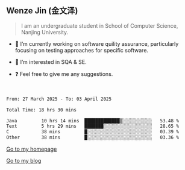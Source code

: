 ## Wenze Jin (金文泽)

> I am an undergraduate student in School of Computer Science, Nanjing University.

- 🔭 I’m currently working on software quility assurance, particularly focusing on testing approaches for specific software.
  
- 🌱 I’m interested in SQA & SE.
  
- ❓ Feel free to give me any suggestions.  

<br>  

<!--START_SECTION:waka-->

```txt
From: 27 March 2025 - To: 03 April 2025

Total Time: 18 hrs 30 mins

Java         10 hrs 14 mins  █████████████▒░░░░░░░░░░░   53.48 %
Text         5 hrs 29 mins   ███████░░░░░░░░░░░░░░░░░░   28.65 %
C            38 mins         █░░░░░░░░░░░░░░░░░░░░░░░░   03.39 %
Other        38 mins         █░░░░░░░░░░░░░░░░░░░░░░░░   03.36 %
```

<!--END_SECTION:waka-->

[Go to my homepage](https://wenzejin.github.io)

[Go to my blog](https://wenzejin.notion.site/Wenze-Jin-s-Blog-1635e9fa7b6d80b3adcedfacc74aa717?pvs=4)
